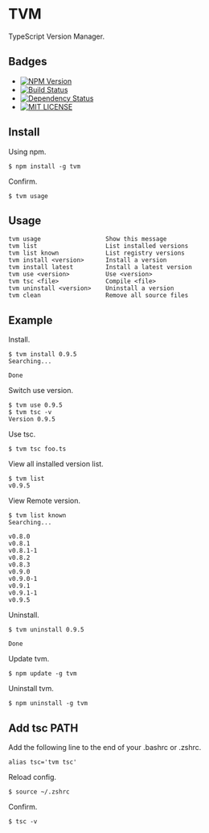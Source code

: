 # TVM

TypeScript Version Manager.

## Badges
+ [![NPM Version](http://img.shields.io/npm/v/tvm.svg)](https://www.npmjs.org/package/tvm)
+ [![Build Status](https://travis-ci.org/watilde/tvm.png?branch=master)](https://travis-ci.org/watilde/tvm)
+ [![Dependency Status](https://gemnasium.com/watilde/tvm.svg)](https://gemnasium.com/watilde/tvm)
+ [![MIT LICENSE](http://img.shields.io/badge/license-MIT-brightgreen.svg)](https://github.com/watilde/tvm/blob/master/LICENSE)

## Install

Using npm.

    $ npm install -g tvm

Confirm.

    $ tvm usage

## Usage

    tvm usage                  Show this message
    tvm list                   List installed versions
    tvm list known             List registry versions
    tvm install <version>      Install a version
    tvm install latest         Install a latest version
    tvm use <version>          Use <version>
    tvm tsc <file>             Compile <file>
    tvm uninstall <version>    Uninstall a version
    tvm clean                  Remove all source files

## Example

Install.

    $ tvm install 0.9.5
    Searching...

    Done

Switch use version.

    $ tvm use 0.9.5
    $ tvm tsc -v
    Version 0.9.5

Use tsc.

    $ tvm tsc foo.ts

View all installed version list.

    $ tvm list
    v0.9.5


View Remote version.

    $ tvm list known
    Searching...

    v0.8.0
    v0.8.1
    v0.8.1-1
    v0.8.2
    v0.8.3
    v0.9.0
    v0.9.0-1
    v0.9.1
    v0.9.1-1
    v0.9.5

Uninstall.

    $ tvm uninstall 0.9.5

    Done

Update tvm.

    $ npm update -g tvm

Uninstall tvm.

    $ npm uninstall -g tvm

## Add tsc PATH
Add the following line to the end of your .bashrc or .zshrc.

    alias tsc='tvm tsc'

Reload config.

    $ source ~/.zshrc

Confirm.

    $ tsc -v
